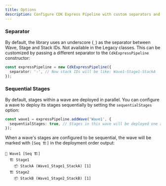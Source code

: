 ```yaml
---
title: Options
description: Configure CDK Express Pipeline with custom separators and sequential stages
---
```


### Separator
By default, the library uses an underscore (`_`) as the separator between Wave, Stage and Stack IDs. Not available in
the Legacy classes. This can be customized by passing a different separator to the `CdkExpressPipeline` constructor:

```typescript
const expressPipeline = new CdkExpressPipeline({
  separator: '-', // Now stack IDs will be like: Wave1-Stage1-StackA
});
```

### Sequential Stages
By default, stages within a wave are deployed in parallel. You can configure a wave to deploy its stages sequentially
by setting the `sequentialStages` option:

```typescript
const wave1 = expressPipeline.addWave('Wave1', {
  sequentialStages: true, // Stages in this wave will be deployed one after another
});
```

When a wave's stages are configured to be sequential, the wave will be marked with `[Seq 🏗️]` in the deployment order
output:

```plaintext
🌊 Wave1 [Seq 🏗️]
  🏗️ Stage1
    📦 StackA (Wave1_Stage1_StackA) [1]
  🏗️ Stage2
    📦 StackB (Wave1_Stage2_StackB) [1]
```